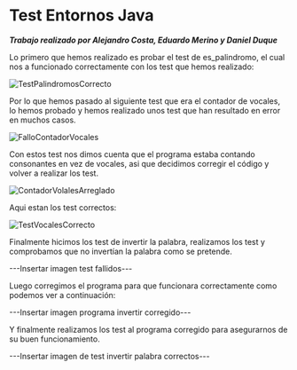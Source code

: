 # Test Entornos Java
***Trabajo realizado por Alejandro Costa, Eduardo Merino y Daniel Duque***



Lo primero que hemos realizado es probar el test de es_palindromo, el cual nos a funcionado correctamente con los test que hemos realizado:


![TestPalindromosCorrecto](https://github.com/Eduardomesut/Test-Entornos-Java/assets/93294713/fd82d2e2-d6ee-4f89-86ce-00b6b0ce98c4)

Por lo que hemos pasado al siguiente test que era el contador de vocales, lo hemos probado y hemos realizado unos test que han resultado en error en muchos casos.

![FalloContadorVocales](https://github.com/Eduardomesut/Test-Entornos-Java/assets/93294713/b95bf7a5-0b49-4159-9aa4-93db743a7c6a)


Con estos test nos dimos cuenta que el programa estaba contando consonantes en vez de vocales, asi que decidimos corregir el código y volver a realizar los test.

![ContadorVolalesArreglado](https://github.com/Eduardomesut/Test-Entornos-Java/assets/93294713/257615d8-e734-4962-ac91-c8d21e273bf6)


Aqui estan los test correctos:

![TestVocalesCorrecto](https://github.com/Eduardomesut/Test-Entornos-Java/assets/93294713/7d2ea6fb-a3a0-4534-be2e-84ad503c1656)


Finalmente hicimos los test de invertir la palabra, realizamos los test y comprobamos que no invertían la palabra como se pretende.

---Insertar imagen test fallidos---


Luego corregimos el programa para que funcionara correctamente como podemos ver a continuación:


---Insertar imagen programa invertir corregido---


Y finalmente realizamos los test al programa corregido para asegurarnos de su buen funcionamiento.

---Insertar imagen de test invertir palabra correctos---


